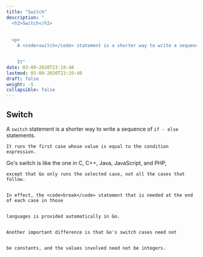 ```yaml
---
title: "Switch"
description: "
  <h2>Switch</h2>
  
  
  <p>
    A <code>switch</code> statement is a shorter way to write a sequence of <code>if - else</code> statements.


    It"
date: 03-09-2020T23:19:48
lastmod: 03-09-2020T23:19:48
draft: false
weight: -5
collapsible: false
---
```


  <h2>Switch</h2>
  
  
  <p>
    A <code>switch</code> statement is a shorter way to write a sequence of <code>if - else</code> statements.


    It runs the first case whose value is equal to the condition expression.
  </p>
  

  
  <p>
    Go's switch is like the one in C, C++, Java, JavaScript, and PHP,


    except that Go only runs the selected case, not all the cases that follow.


    In effect, the <code>break</code> statement that is needed at the end of each case in those


    languages is provided automatically in Go.


    Another important difference is that Go's switch cases need not


    be constants, and the values involved need not be integers.
  </p>
  

	
		
	


                                                